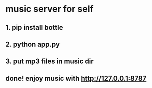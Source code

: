 # music server for self

## 1. pip install bottle
## 2. python app.py
## 3. put mp3 files in music dir

## done! enjoy music with http://127.0.0.1:8787
